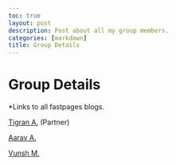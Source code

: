 ```yaml
---
toc: true
layout: post
description: Post about all my group members.
categories: [markdown]
title: Group Details
---
```

# Group Details

*Links to all fastpages blogs.

[Tigran A.](https://tigran7.github.io/fastpages/) (Partner)

[Aarav A.](aaravarora01.github.io/AaravArora-APCSA-Fastpages/)

[Vunsh M.](https://vunsh.github.io/blogging/)
